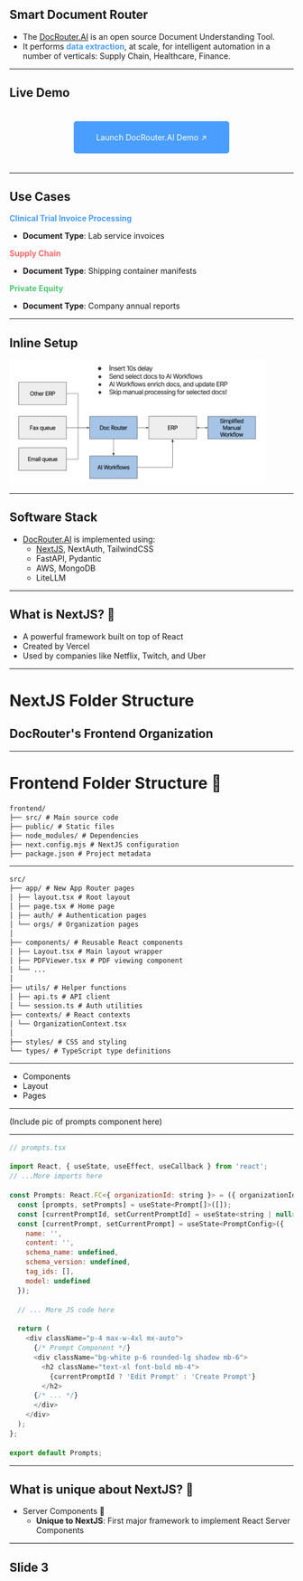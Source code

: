 ## Smart Document Router
* The [DocRouter.AI](https://docrouter.ai) is an open source Document Understanding Tool. 
* It performs <span style="color: #4A9EFF">**data extraction**</span>, at scale, for intelligent automation in a number of verticals: Supply Chain, Healthcare, Finance.

---

<section>
    <h2>Live Demo</h2>
    <div style="text-align: center; padding: 40px;">
        <a href="https://app.docrouter.ai" 
           target="_blank" 
           style="padding: 20px 40px; 
                  background: #4A9EFF; 
                  color: white; 
                  text-decoration: none; 
                  border-radius: 5px;">
            Launch DocRouter.AI Demo ↗️
        </a>
    </div>
</section>

---

## Use Cases

<div style="text-align: left">

<span style="color: #4A9EFF">**Clinical Trial Invoice Processing**</span>
* **Document Type**: Lab service invoices

<span style="color: #FF6B6B">**Supply Chain**</span>
* **Document Type**: Shipping container manifests

<span style="color: #4ECB71">**Private Equity**</span> 
* **Document Type**: Company annual reports

</div>

---

## Inline Setup

<img src="assets/inline_diagram.png" alt="DocRouter.AI Workflow" style="width: 90%;">

---
## Software Stack

* [DocRouter.AI](https://docrouter.ai) is implemented using:
  * [NextJS](#/4), NextAuth, TailwindCSS
  * FastAPI, Pydantic
  * AWS, MongoDB
  * LiteLLM
---

## What is NextJS? 🤔

* A powerful framework built on top of React
* Created by Vercel
* Used by companies like Netflix, Twitch, and Uber

---

# NextJS Folder Structure
## DocRouter's Frontend Organization

---

# Frontend Folder Structure 📁

```
frontend/
├── src/ # Main source code
├── public/ # Static files
├── node_modules/ # Dependencies
├── next.config.mjs # NextJS configuration
├── package.json # Project metadata
```

---

```
src/
├── app/ # New App Router pages
│ ├── layout.tsx # Root layout
│ ├── page.tsx # Home page
│ ├── auth/ # Authentication pages
│ └── orgs/ # Organization pages
│
├── components/ # Reusable React components
│ ├── Layout.tsx # Main layout wrapper
│ ├── PDFViewer.tsx # PDF viewing component
│ └── ...
│
├── utils/ # Helper functions
│ ├── api.ts # API client
│ └── session.ts # Auth utilities
├── contexts/ # React contexts
│ └── OrganizationContext.tsx
│
├── styles/ # CSS and styling
└── types/ # TypeScript type definitions
```

---
* Components
* Layout
* Pages
---

(Include pic of prompts component here)

---

```js
// prompts.tsx

import React, { useState, useEffect, useCallback } from 'react';
// ...More imports here

const Prompts: React.FC<{ organizationId: string }> = ({ organizationId }) => {
  const [prompts, setPrompts] = useState<Prompt[]>([]);
  const [currentPromptId, setCurrentPromptId] = useState<string | null>(null);
  const [currentPrompt, setCurrentPrompt] = useState<PromptConfig>({
    name: '',
    content: '',
    schema_name: undefined,
    schema_version: undefined,
    tag_ids: [],
    model: undefined
  });
  
  // ... More JS code here
  
  return (
    <div className="p-4 max-w-4xl mx-auto">
      {/* Prompt Component */}
      <div className="bg-white p-6 rounded-lg shadow mb-6">
        <h2 className="text-xl font-bold mb-4">
          {currentPromptId ? 'Edit Prompt' : 'Create Prompt'}
        </h2>
      {/* ... */}
      </div>
    </div>
  );
};

export default Prompts;
```

---

## What is unique about NextJS? 🤔

* Server Components 🚀
  * **Unique to NextJS**: First major framework to implement React Server Components
---
## Slide 3